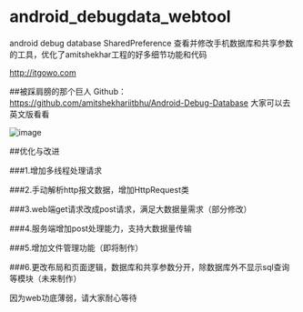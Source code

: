 # android_debugdata_webtool
android debug database SharedPreference 查看并修改手机数据库和共享参数的工具，优化了amitshekhar工程的好多细节功能和代码

http://itgowo.com

##被踩肩膀的那个巨人 Github：https://github.com/amitshekhariitbhu/Android-Debug-Database
大家可以去英文版看看

![ image](https://github.com/hnsugar/android-debugdata-webtool/blob/master/img1.png)

##优化与改进

###1.增加多线程处理请求

###2.手动解析http报文数据，增加HttpRequest类

###3.web端get请求改成post请求，满足大数据量需求（部分修改）

###4.服务端增加post处理能力，支持大数据量传输

###5.增加文件管理功能（即将制作）

###6.更改布局和页面逻辑，数据库和共享参数分开，除数据库外不显示sql查询等模块（未来制作）


因为web功底薄弱，请大家耐心等待